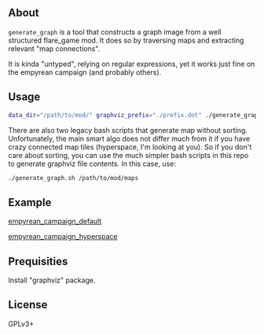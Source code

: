 ## About

`generate_graph` is a tool that constructs a graph image from a well structured flare_game mod. It does so by traversing maps and extracting relevant "map connections".

It is kinda "untyped", relying on regular expressions, yet it works just fine on the empyrean campaign (and probably others).

## Usage

```bash
data_dir="/path/to/mod/" graphviz_prefix="./prefix.dot" ./generate_graph.py | dot -Tpng > output.png
```

There are also two legacy bash scripts that generate map without sorting.
Unfortunately, the main smart algo does not differ much from it if you have crazy connected map tiles (hyperspace, I'm looking at you).
So if you don't care about sorting, you can use the much simpler bash scripts in this repo to generate graphviz file contents.
In this case, use:

```bash
./generate_graph.sh /path/to/mod/maps
```

## Example

[empyrean_campaign_default](./example/empyrean_campaign_default.png)

[empyrean_campaign_hyperspace](./example/empyrean_campaign_hyperspace.png)


## Prequisities

Install "graphviz" package.


## License

GPLv3+
